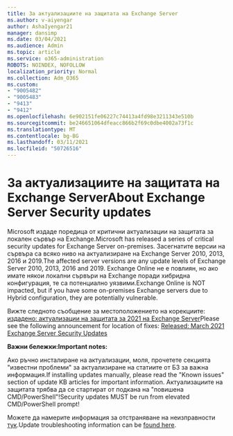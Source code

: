 ```yaml
---
title: За актуализациите на защитата на Exchange Server
ms.author: v-aiyengar
author: AshaIyengar21
manager: dansimp
ms.date: 03/04/2021
ms.audience: Admin
ms.topic: article
ms.service: o365-administration
ROBOTS: NOINDEX, NOFOLLOW
localization_priority: Normal
ms.collection: Adm_O365
ms.custom:
- "9005482"
- "9005483"
- "9413"
- "9412"
ms.openlocfilehash: 6e902151fe06227c74413a4fd98e3211343e510b
ms.sourcegitcommit: be246651064dfeacc866b2f69c0dbe4002a73f1c
ms.translationtype: MT
ms.contentlocale: bg-BG
ms.lasthandoff: 03/11/2021
ms.locfileid: "50726516"
---
```

# <a name="about-exchange-server-security-updates"></a><span data-ttu-id="9098d-102">За актуализациите на защитата на Exchange Server</span><span class="sxs-lookup"><span data-stu-id="9098d-102">About Exchange Server Security updates</span></span>

<span data-ttu-id="9098d-103">Microsoft издаде поредица от критични актуализации на защитата за локален сървър на Exchange.</span><span class="sxs-lookup"><span data-stu-id="9098d-103">Microsoft has released a series of critical security updates for Exchange Server on-premises.</span></span> <span data-ttu-id="9098d-104">Засегнатите версии на сървъра са всяко ниво на актуализиране на Exchange Server 2010, 2013, 2016 и 2019.</span><span class="sxs-lookup"><span data-stu-id="9098d-104">The affected server versions are any update levels of Exchange Server 2010, 2013, 2016 and 2019.</span></span> <span data-ttu-id="9098d-105">Exchange Online не е повлиян, но ако имате някои локални сървъри на Exchange поради хибридна конфигурация, те са потенциално уязвими.</span><span class="sxs-lookup"><span data-stu-id="9098d-105">Exchange Online is NOT impacted, but if you have some on-premises Exchange servers due to Hybrid configuration, they are potentially vulnerable.</span></span>

<span data-ttu-id="9098d-106">Вижте следното съобщение за местоположението на корекциите: [издадено: актуализации на защитата за 2021 на Exchange Server](https://techcommunity.microsoft.com/t5/exchange-team-blog/released-march-2021-exchange-server-security-updates/ba-p/2175901)</span><span class="sxs-lookup"><span data-stu-id="9098d-106">Please see the following announcement for location of fixes: [Released: March 2021 Exchange Server Security Updates](https://techcommunity.microsoft.com/t5/exchange-team-blog/released-march-2021-exchange-server-security-updates/ba-p/2175901)</span></span>

<span data-ttu-id="9098d-107">**Важни бележки:**</span><span class="sxs-lookup"><span data-stu-id="9098d-107">**Important notes:**</span></span>

<span data-ttu-id="9098d-108">Ако ръчно инсталиране на актуализации, моля, прочетете секцията "известни проблеми" за актуализиране на статиите от БЗ за важна информация.</span><span class="sxs-lookup"><span data-stu-id="9098d-108">If installing updates manually, please read the "Known issues" section of update KB articles for important information.</span></span> <span data-ttu-id="9098d-109">Актуализациите на защитата трябва да се стартират от подкана на "повишена CMD/PowerShell"!</span><span class="sxs-lookup"><span data-stu-id="9098d-109">Security updates MUST be run from elevated CMD/PowerShell prompt!</span></span>

<span data-ttu-id="9098d-110">Можете да намерите информация за отстраняване на неизправности [тук](https://aka.ms/exupdatefaq).</span><span class="sxs-lookup"><span data-stu-id="9098d-110">Update troubleshooting information can be [found here](https://aka.ms/exupdatefaq).</span></span>
